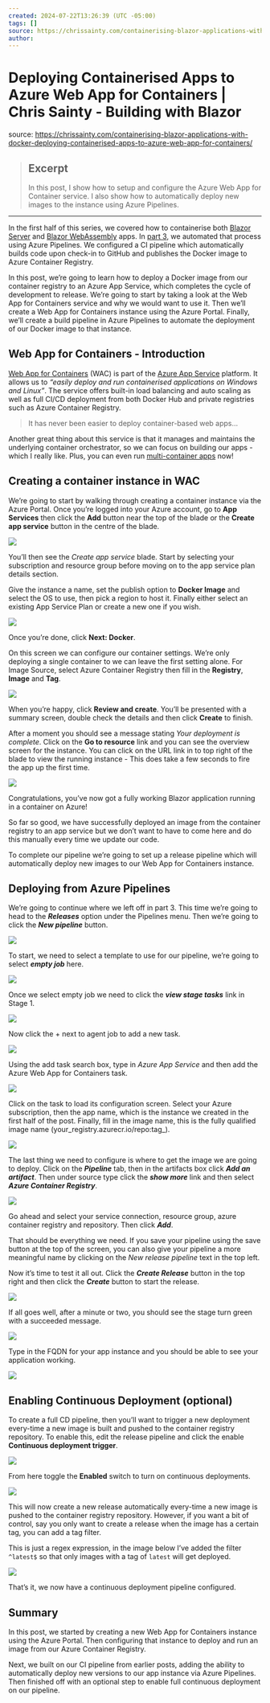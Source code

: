 ```yaml
---
created: 2024-07-22T13:26:39 (UTC -05:00)
tags: []
source: https://chrissainty.com/containerising-blazor-applications-with-docker-deploying-containerised-apps-to-azure-web-app-for-containers/
author: 
---
```


# Deploying Containerised Apps to Azure Web App for Containers | Chris Sainty - Building with Blazor

source: https://chrissainty.com/containerising-blazor-applications-with-docker-deploying-containerised-apps-to-azure-web-app-for-containers/

> ## Excerpt
> In this post, I show how to setup and configure the Azure Web App for Container service. I also show how to automatically deploy new images to the instance using Azure Pipelines.

---
In the first half of this series, we covered how to containerise both [Blazor Server](https://chrissainty.com/containerising-blazor-applications-with-docker-containerising-a-blazor-server-app/) and [Blazor WebAssembly](https://chrissainty.com/https://chrissainty.com/containerising-blazor-applications-with-docker-containerising-a-blazor-webassembly-app/) apps. In [part 3](https://chrissainty.com/containerising-blazor-applications-with-docker-publishing-to-azure-container-registry-using-azure-pipelines/), we automated that process using Azure Pipelines. We configured a CI pipeline which automatically builds code upon check-in to GitHub and publishes the Docker image to Azure Container Registry.

In this post, we’re going to learn how to deploy a Docker image from our container registry to an Azure App Service, which completes the cycle of development to release. We’re going to start by taking a look at the Web App for Containers service and why we would want to use it. Then we’ll create a Web App for Containers instance using the Azure Portal. Finally, we’ll create a build pipeline in Azure Pipelines to automate the deployment of our Docker image to that instance.

## Web App for Containers - Introduction

[Web App for Containers](https://azure.microsoft.com/en-gb/services/app-service/containers/) (WAC) is part of the [Azure App Service](https://azure.microsoft.com/en-gb/services/app-service/) platform. It allows us to _“easily deploy and run containerised applications on Windows and Linux”_. The service offers built-in load balancing and auto scaling as well as full CI/CD deployment from both Docker Hub and private registries such as Azure Container Registry.

> It has never been easier to deploy container-based web apps…

Another great thing about this service is that it manages and maintains the underlying container orchestrator, so we can focus on building our apps - which I really like. Plus, you can even run [multi-container apps](https://docs.microsoft.com/en-us/azure/app-service/containers/quickstart-multi-container) now!

## Creating a container instance in WAC

We’re going to start by walking through creating a container instance via the Azure Portal. Once you’re logged into your Azure account, go to **App Services** then click the **Add** button near the top of the blade or the **Create app service** button in the centre of the blade.

![](https://chrissainty.com/containerising-blazor-applications-with-docker-deploying-containerised-apps-to-azure-web-app-for-containers/images/add-app-service.png)

You’ll then see the _Create app service_ blade. Start by selecting your subscription and resource group before moving on to the app service plan details section.

Give the instance a name, set the publish option to **Docker Image** and select the OS to use, then pick a region to host it. Finally either select an existing App Service Plan or create a new one if you wish.

![](https://chrissainty.com/containerising-blazor-applications-with-docker-deploying-containerised-apps-to-azure-web-app-for-containers/images/configure-app-service.png)

Once you’re done, click **Next: Docker**.

On this screen we can configure our container settings. We’re only deploying a single container to we can leave the first setting alone. For Image Source, select Azure Container Registry then fill in the **Registry**, **Image** and **Tag**.

![](https://chrissainty.com/containerising-blazor-applications-with-docker-deploying-containerised-apps-to-azure-web-app-for-containers/images/configure-app-service-docker.png)

When you’re happy, click **Review and create**. You’ll be presented with a summary screen, double check the details and then click **Create** to finish.

After a moment you should see a message stating _Your deployment is complete_. Click on the **Go to resource** link and you can see the overview screen for the instance. You can click on the URL link in to top right of the blade to view the running instance - This does take a few seconds to fire the app up the first time.

![](https://chrissainty.com/containerising-blazor-applications-with-docker-deploying-containerised-apps-to-azure-web-app-for-containers/images/web-app-for-containers.png)

Congratulations, you’ve now got a fully working Blazor application running in a container on Azure!

So far so good, we have successfully deployed an image from the container registry to an app service but we don’t want to have to come here and do this manually every time we update our code.

To complete our pipeline we’re going to set up a release pipeline which will automatically deploy new images to our Web App for Containers instance.

## Deploying from Azure Pipelines

We’re going to continue where we left off in part 3. This time we’re going to head to the _**Releases**_ option under the Pipelines menu. Then we’re going to click the _**New pipeline**_ button.

![](https://chrissainty.com/containerising-blazor-applications-with-docker-deploying-containerised-apps-to-azure-web-app-for-containers/images/new-build-pipeline.png)

To start, we need to select a template to use for our pipeline, we’re going to select _**empty job**_ here.

![](https://chrissainty.com/containerising-blazor-applications-with-docker-deploying-containerised-apps-to-azure-web-app-for-containers/images/emtpy-template.png)

Once we select empty job we need to click the **_view stage tasks_** link in Stage 1.

![](https://chrissainty.com/containerising-blazor-applications-with-docker-deploying-containerised-apps-to-azure-web-app-for-containers/images/select-job.png)

Now click the + next to agent job to add a new task.

![](https://chrissainty.com/containerising-blazor-applications-with-docker-deploying-containerised-apps-to-azure-web-app-for-containers/images/add-job-to-task.png)

Using the add task search box, type in _Azure App Service_ and then add the Azure Web App for Containers task.

![](https://chrissainty.com/containerising-blazor-applications-with-docker-deploying-containerised-apps-to-azure-web-app-for-containers/images/add-web-app-for-containers-task.png)

Click on the task to load its configuration screen. Select your Azure subscription, then the app name, which is the instance we created in the first half of the post. Finally, fill in the image name, this is the fully qualified image name (your\_registry.azurecr.io/repo:tag\_).

![](https://chrissainty.com/containerising-blazor-applications-with-docker-deploying-containerised-apps-to-azure-web-app-for-containers/images/configure-task.png)

The last thing we need to configure is where to get the image we are going to deploy. Click on the **_Pipeline_** tab, then in the artifacts box click **_Add an artifact_**. Then under source type click the _**show more**_ link and then select _**Azure Container Registry**_.

![](https://chrissainty.com/containerising-blazor-applications-with-docker-deploying-containerised-apps-to-azure-web-app-for-containers/images/configure-artifact.png)

Go ahead and select your service connection, resource group, azure container registry and repository. Then click **_Add_**.

That should be everything we need. If you save your pipeline using the save button at the top of the screen, you can also give your pipeline a more meaningful name by clicking on the _New release pipeline_ text in the top left.

Now it’s time to test it all out. Click the **_Create Release_** button in the top right and then click the **_Create_** button to start the release.

![](https://chrissainty.com/containerising-blazor-applications-with-docker-deploying-containerised-apps-to-azure-web-app-for-containers/images/create-release.png)

If all goes well, after a minute or two, you should see the stage turn green with a succeeded message.

![](https://chrissainty.com/containerising-blazor-applications-with-docker-deploying-containerised-apps-to-azure-web-app-for-containers/images/successful-deployment.png)

Type in the FQDN for your app instance and you should be able to see your application working.

![](https://chrissainty.com/containerising-blazor-applications-with-docker-deploying-containerised-apps-to-azure-web-app-for-containers/images/web-app-for-containers-1.png)

## Enabling Continuous Deployment (optional)

To create a full CD pipeline, then you’ll want to trigger a new deployment every-time a new image is built and pushed to the container registry repository. To enable this, edit the release pipeline and click the enable **Continuous deployment trigger**.

![](https://chrissainty.com/containerising-blazor-applications-with-docker-deploying-containerised-apps-to-azure-web-app-for-containers/images/enable-cd-trigger.png)

From here toggle the **Enabled** switch to turn on continuous deployments.

![](https://chrissainty.com/containerising-blazor-applications-with-docker-deploying-containerised-apps-to-azure-web-app-for-containers/images/enable-cd.png)

This will now create a new release automatically every-time a new image is pushed to the container registry repository. However, if you want a bit of control, say you only want to create a release when the image has a certain tag, you can add a tag filter.

This is just a regex expression, in the image below I’ve added the filter `^latest$` so that only images with a tag of `latest` will get deployed.

![](https://chrissainty.com/containerising-blazor-applications-with-docker-deploying-containerised-apps-to-azure-web-app-for-containers/images/add-tag-filter.png)

That’s it, we now have a continuous deployment pipeline configured.

## Summary

In this post, we started by creating a new Web App for Containers instance using the Azure Portal. Then configuring that instance to deploy and run an image from our Azure Container Registry.

Next, we built on our CI pipeline from earlier posts, adding the ability to automatically deploy new versions to our app instance via Azure Pipelines. Then finished off with an optional step to enable full continuous deployment on our pipeline.
